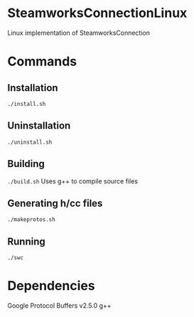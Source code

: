# SteamworksConnectionLinux

Linux implementation of SteamworksConnection

# Commands
## Installation
```./install.sh```
## Uninstallation
```./uninstall.sh```
## Building
```./build.sh```
Uses g++ to compile source files
## Generating h/cc files
```./makeprotos.sh```

## Running
```./swc```

# Dependencies
Google Protocol Buffers v2.5.0
g++
